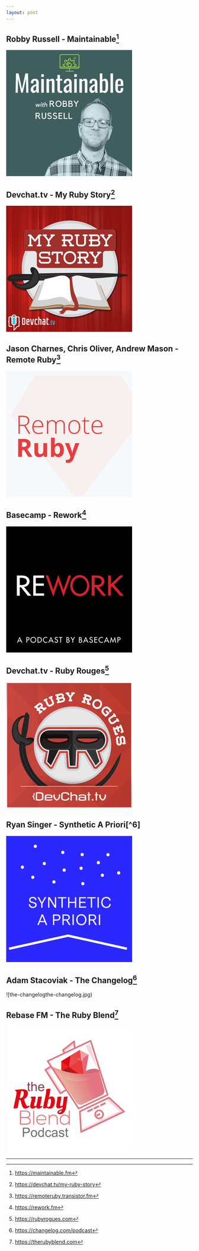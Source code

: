 ```yaml
---
layout: post
---
```

## Robby Russell - Maintainable[^1]

![maintainable](/assets/images/posts/2020-08-26-maintainable.jpg)

## Devchat.tv - My Ruby Story[^2]

![my-ruby-story](/assets/images/posts/2020-08-26-my-ruby-story.jpg)

## Jason Charnes, Chris Oliver, Andrew Mason - Remote Ruby[^3]

![remote-ruby](/assets/images/posts/2020-08-26-remote-ruby.jpg)

## Basecamp - Rework[^4]

![rework](/assets/images/posts/2020-08-26-rework.jpg)

## Devchat.tv - Ruby Rouges[^5]

![ruby-rouges](/assets/images/posts/2020-08-26-ruby-rouges.jpg)

## Ryan Singer - Synthetic A Priori[^6]

![synthetic-a-priori](/assets/images/posts/2020-08-26-synthetic-a-priori.jpg)

## Adam Stacoviak - The Changelog[^7]

![the-changelogthe-changelog.jpg)

## Rebase FM - The Ruby Blend[^8]

![the-ruby-blend](/assets/images/posts/2020-08-26-the-ruby-blend.jpg)

<hr>

[^1]:<https://maintainable.fm>
[^2]:<https://devchat.tv/my-ruby-story>
[^3]:<https://remoteruby.transistor.fm>
[^4]:<https://rework.fm>
[^5]:<https://rubyrogues.com>
[^7]:<https://changelog.com/podcast>
[^8]:<https://therubyblend.com>
